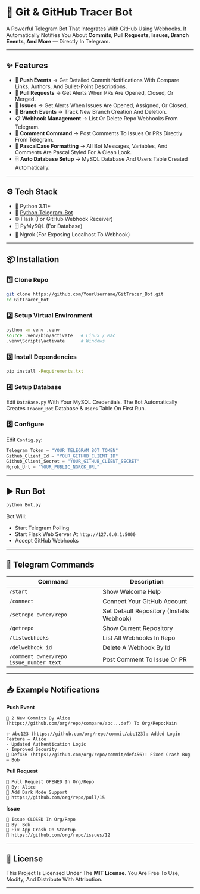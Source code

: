 # 📌 Git & GitHub Tracer Bot

A Powerful Telegram Bot That Integrates With GitHub Using Webhooks.
It Automatically Notifies You About **Commits, Pull Requests, Issues, Branch Events, And More** — Directly In Telegram.

---

## ✨ Features

* 🔨 **Push Events** → Get Detailed Commit Notifications With Compare Links, Authors, And Bullet-Point Descriptions.
* 🔀 **Pull Requests** → Get Alerts When PRs Are Opened, Closed, Or Merged.
* 🐞 **Issues** → Get Alerts When Issues Are Opened, Assigned, Or Closed.
* 🌱 **Branch Events** → Track New Branch Creation And Deletion.
* 📋 **Webhook Management** → List Or Delete Repo Webhooks From Telegram.
* 💬 **Comment Command** → Post Comments To Issues Or PRs Directly From Telegram.
* 🔗 **PascalCase Formatting** → All Bot Messages, Variables, And Comments Are Pascal Styled For A Clean Look.
* 🗄 **Auto Database Setup** → MySQL Database And Users Table Created Automatically.

---

## ⚙️ Tech Stack

* 🐍 Python 3.11+
* 🤖 [Python-Telegram-Bot](https://python-telegram-bot.org/)
* 🌐 Flask (For GitHub Webhook Receiver)
* 🗄 PyMySQL (For Database)
* 🚀 Ngrok (For Exposing Localhost To Webhook)

---

## 📦 Installation

### 1️⃣ Clone Repo

```bash
git clone https://github.com/YourUsername/GitTracer_Bot.git
cd GitTracer_Bot
```

### 2️⃣ Setup Virtual Environment

```bash
python -m venv .venv
source .venv/bin/activate   # Linux / Mac
.venv\Scripts\activate      # Windows
```

### 3️⃣ Install Dependencies

```bash
pip install -Requirements.txt
```

### 4️⃣ Setup Database

Edit `DataBase.py` With Your MySQL Credentials.
The Bot Automatically Creates `Tracer_Bot` Database & `Users` Table On First Run.

### 5️⃣ Configure

Edit `Config.py`:

```python
Telegram_Token = "YOUR_TELEGRAM_BOT_TOKEN"
Github_Client_Id = "YOUR_GITHUB_CLIENT_ID"
Github_Client_Secret = "YOUR_GITHUB_CLIENT_SECRET"
Ngrok_Url = "YOUR_PUBLIC_NGROK_URL"
```

---

## ▶️ Run Bot

```bash
python Bot.py
```

Bot Will:

* Start Telegram Polling
* Start Flask Web Server At `http://127.0.0.1:5000`
* Accept GitHub Webhooks

---

## 📌 Telegram Commands

| Command                                 | Description                               |
| --------------------------------------- | ----------------------------------------- |
| `/start`                                | Show Welcome Help                         |
| `/connect`                              | Connect Your GitHub Account               |
| `/setrepo owner/repo`                   | Set Default Repository (Installs Webhook) |
| `/getrepo`                              | Show Current Repository                   |
| `/listwebhooks`                         | List All Webhooks In Repo                 |
| `/delwebhook id`                        | Delete A Webhook By Id                    |
| `/comment owner/repo issue_number text` | Post Comment To Issue Or PR               |

---

## 📥 Example Notifications

**Push Event**

```
🔨 2 New Commits By Alice (https://github.com/org/repo/compare/abc...def) To Org/Repo:Main

✨ Abc123 (https://github.com/org/repo/commit/abc123): Added Login Feature — Alice
- Updated Authentication Logic
- Improved Security
🐛 Def456 (https://github.com/org/repo/commit/def456): Fixed Crash Bug — Bob
```

**Pull Request**

```
🔀 Pull Request OPENED In Org/Repo
👤 By: Alice
📝 Add Dark Mode Support
🔗 https://github.com/org/repo/pull/15
```

**Issue**

```
🐞 Issue CLOSED In Org/Repo
👤 By: Bob
📝 Fix App Crash On Startup
🔗 https://github.com/org/repo/issues/12
```

---

## 📜 License

This Project Is Licensed Under The **MIT License**.
You Are Free To Use, Modify, And Distribute With Attribution.

---
